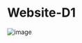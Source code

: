# Website-D1
![image](https://github.com/HarshalaUbhare/Website-D1/assets/114348944/06e2964f-6086-424a-894a-e5f49e9a434c)

